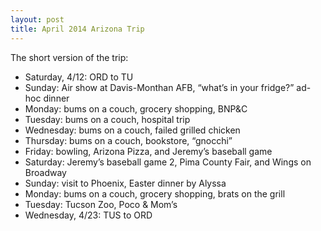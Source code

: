```yaml
---
layout: post
title: April 2014 Arizona Trip
---
```


The short version of the trip:

- Saturday, 4/12: ORD to TU
- Sunday: Air show at Davis-Monthan AFB, “what’s in your fridge?” ad-hoc dinner
- Monday: bums on a couch, grocery shopping, BNP&C
- Tuesday: bums on a couch, hospital trip
- Wednesday: bums on a couch, failed grilled chicken
- Thursday: bums on a couch, bookstore, “gnocchi”
- Friday: bowling, Arizona Pizza, and Jeremy’s baseball game
- Saturday: Jeremy’s baseball game 2, Pima County Fair, and Wings on Broadway
- Sunday: visit to Phoenix, Easter dinner by Alyssa
- Monday: bums on a couch, grocery shopping, brats on the grill
- Tuesday: Tucson Zoo, Poco & Mom’s
- Wednesday, 4/23: TUS to ORD